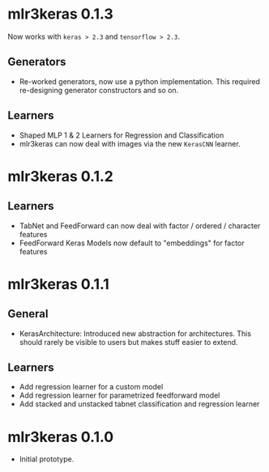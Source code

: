 # mlr3keras 0.1.3

Now works with `keras > 2.3` and `tensorflow > 2.3`.

## Generators
* Re-worked generators, now use a python implementation.
  This required re-designing generator constructors and so on.

## Learners
* Shaped MLP 1 & 2 Learners for Regression and Classification
* mlr3keras can now deal with images via the new `KerasCNN` learner.


# mlr3keras 0.1.2

## Learners
* TabNet and FeedForward can now deal with factor / ordered / character features
* FeedForward Keras Models now default to "embeddings" for factor features

# mlr3keras 0.1.1

## General
* KerasArchitecture:
  Introduced new abstraction for architectures.
  This should rarely be visible to users but makes stuff easier to extend.

## Learners
* Add regression learner for a custom model
* Add regression learner for parametrized feedforward model
* Add stacked and unstacked tabnet classification and regression learner


# mlr3keras 0.1.0

* Initial prototype.
